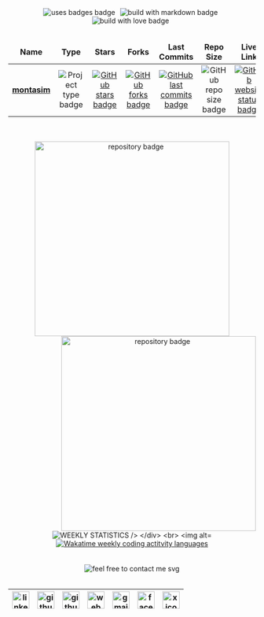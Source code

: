 <!-- build with badges start -->
<div align="center">
    <img style="margin-right: 6px" alt="uses badges badge" src="https://forthebadge.com/images/badges/uses-badges.svg">
    <img style="margin-right: 6px" alt="build with markdown badge" src="https://forthebadge.com/images/badges/made-with-markdown.svg">
    <img style="margin-right: 6px" alt="build with love badge" src="https://forthebadge.com/images/badges/built-with-love.svg">
</div>
<!-- build with badges end -->


<br/>


<!-- frontend projects summary start -->
<table align="center">
    <thead align="center">
        <tr  align="center">
            <td>
                <b>Name</b>
            </td>
            <td>
                <b>Type</b>
            </td>
            <td>
                <b>Stars</b>
            </td>
            <td>
                <b>Forks</b>
            </td>
            <td>
                <b>Last Commits</b>
            </td>
            <td>
                <b>Repo Size</b>
            </td>
            <td>
                <b>Live Link</b>
            </td>
        </tr>
    </thead>
    <tbody align="center">
        <!-- project montasim start -->
        <tr align="center">
            <td>
                <a href="https://github.com/montasim/montasim" target="_blank" rel="noopener noreferrer">
                    <b>montasim</b>
                </a>
            </td>
            <td>
                <img alt="Project type badge" src="https://img.shields.io/badge/Frontend-0078D4?style=social?labelColor=EB008B&color=00B8B5"/>
            </td>
            <td>
                <a href="https://github.com/montasim/status/stargazers" target="_blank" rel="noopener noreferrer">
                    <img alt="GitHub stars badge" src="https://img.shields.io/github/stars/montasim/montasim?style=social?labelColor=EB008B&color=00B8B5"/>
                </a>
            </td>
            <td>
                <a href="https://github.com/montasim/status/fork" target="_blank" rel="noopener noreferrer">
                    <img alt="GitHub forks badge" src="https://img.shields.io/github/forks/montasim/montasim?style=social?labelColor=EB008B&color=00B8B5"/>
                </a>
            </td>
            <td>
                <a href="https://github.com/montasim/status/activity" target="_blank" rel="noopener noreferrer">
                    <img alt="GitHub last commits badge" src="https://img.shields.io/github/last-commit/montasim/montasim?style=social?labelColor=EB008B&color=00B8B5"/>
                </a>
            </td>
            <td>
                <img alt="GitHub repo size badge" src="https://img.shields.io/github/repo-size/montasim/montasim?style=social?labelColor=EB008B&color=00B8B5"/>
            </td>
            <td>
                <a href="https://github.com/montasim/montasim" target="_blank" rel="noopener noreferrer">
                    <img alt="GitHub website status badge" src="https://img.shields.io/website?down_color=EB008B&down_message=offline&up_color=00B8B5&up_message=online&url=https%3A%2F%2Fgithub.com/montasim"/>
                </a>
            </td>
        </tr>
        <!-- project montasim end -->
    </tbody>
</table>
<!-- frontend projects summary end -->


<br/>
<br/>


<!-- open source projects details start -->
<div align="center">
    <a href="https://github.com/montasim/inventory-management-system-server"  target="_blank" rel="noopener noreferrer">
        <img width="396" src="https://github-readme-stats-mnex.vercel.app/api/pin/?username=montasim&repo=inventory-management-system-server&theme=react&bg_color=0D1117&border_color=61dafb&hide_border=false" alt="repository badge" >
    </a>
    <a href="https://github.com/montasim/Technofire"  target="_blank" rel="noopener noreferrer">
        <img align="right" width="396" src="https://github-readme-stats-mnex.vercel.app/api/pin/?username=montasim&repo=Technofire&theme=react&bg_color=0D1117&border_color=61dafb&hide_border=false" alt="repository badge" />
    </a>
</div>
<!-- open source projects details end -->


<br/>
<br/>


<!-- weekly progress status start -->
<div align="center">
    <div align="center"> 
        <img loading="lazy" src="https://readme-typing-svg.demolab.com?font=Poppins&weight=600&size=21&duration=1&pause=1&color=00B8B5&center=true&vCenter=true&repeat=false&width=205&height=21&lines=WEEKLY+STATISTICS" alt="WEEKLY STATISTICS />
    </div>
    <br>
    <img alt="most used languages summary" src="https://github-readme-stats-mnex.vercel.app/api/top-langs/?username=montasim&hide=c%23,powershell,Mathematica,Ruby,Objective-C,Objective-C%2b%2b,Cuda&title_color=61dafb&text_color=ffffff&icon_color=61dafb&bg_color=0D1117&langs_count=8&layout=compact&border_color=61dafb&hide_border=false" />
    <a href="https://wakatime.com/@montasim" target="_blank" rel="noopener noreferrer" title="Data update every midnight">
        <img src="https://github-readme-stats-mnex.vercel.app/api/wakatime?username=montasim&layout=compact&langs_count=6&theme=react&bg_color=0D1117&border_color=61dafb&hide_border=false" alt="Wakatime weekly coding actitvity languages" />
    </a>
</div>
<!-- weekly progress status end -->


<br/>
<br/>


<!-- connect with me start -->
<!-- feel free to contact me text start -->
<div align="center"> 
    <img loading="lazy" src="https://readme-typing-svg.demolab.com?font=Poppins&weight=600&size=21&duration=1&pause=1&color=00B8B5&center=true&vCenter=true&repeat=false&width=385&height=21&lines=FEEL+FREE+TO+CONTACT+ME+ANYTIME" alt="feel free to contact me svg" />
</div>
<!-- feel free to contact me text end -->

<br/>

<!-- social media links start -->
<table align="center">
    <thead align="center">
        <tr>
            <th>
                <a href="https://www.linkedin.com/in/montasim" target="_blank" rel="noopener noreferrer" title="linkedin.com/in/montasim">
                    <img loading="lazy" alt="linkedin icon" src="https://cdn.simpleicons.org/linkedin/EB008B" width="35px">
                </a>
            </th>
            <th>
                <a href="https://www.github.com/montasim" target="_blank" rel="noopener noreferrer" title="github.com/montasim">
                    <img loading="lazy" alt="github icon" src="https://cdn.simpleicons.org/github/EB008B" width="35px">
                </a>
            </th>
            <th>
                <a href="https://stackoverflow.com/users/20348607/montasim" target="_blank" rel="noopener noreferrer" title="stackoverflow.com/users/20348607/montasim">
                    <img loading="lazy" alt="github icon" src="https://cdn.simpleicons.org/stackoverflow/EB008B" width="35px">
                </a>
            </th>
            <th>
                <a href="https://montasim-dev.web.app/" target="_blank" rel="noopener noreferrer" title="montasim-dev.web.app">
                    <img loading="lazy" alt="web icon" src="https://cdn.simpleicons.org/googlechrome/EB008B" width="35px">
                </a>
            </th>
            <th>
                <a href="mailto:montasimmamun@gmail.com" target="_blank" rel="noopener noreferrer" title="montasimmamun@gmail.com">
                    <img loading="lazy" alt="gmail icon" src="https://cdn.simpleicons.org/gmail/EB008B" width="35px">
                </a>
            </th>
            <th>
                <a href="https://www.facebook.com/montasimmamun/" target="_blank" rel="noopener noreferrer" title="facebook.com/montasimmamun">
                    <img loading="lazy" alt="facebook icon" src="https://cdn.simpleicons.org/facebook/EB008B" width="35px">
                </a>
            </th>
            <th>
                <a href="https://x.com/montasimmamun" target="_blank" rel="noopener noreferrer" title="https://x.com/montasimmamun">
                    <img loading="lazy" alt="x icon" src="https://cdn.simpleicons.org/x/EB008B" width="35px">
                </a>
            </th>
        </tr>
    </thead>
</table>
<!-- social media links end -->
<!-- connect with me end -->


<br/>
<br/>
